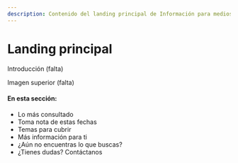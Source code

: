 ```yaml
---
description: Contenido del landing principal de Información para medios.
---
```


# Landing principal

Introducción \(falta\)

Imagen superior \(falta\)

#### En esta sección:

* Lo más consultado
* Toma nota de estas fechas
* Temas para cubrir
* Más información para ti
* ¿Aún no encuentras lo que buscas?
* ¿Tienes dudas? Contáctanos

